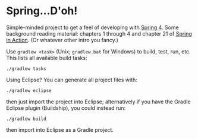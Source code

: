 Spring...D'oh!
==============

Simple-minded project to get a feel of developing with [Spring 4][spring].
Some background reading material: chapters 1 through 4 and chapter 21 of [Spring
in Action][spring-in-action]. (Or whatever other intro you fancy.)

Use `gradlew <task>` (Unix; `gradlew.bat` for Windows) to build, test, run, etc.
This lists all available build tasks:

    ./gradlew tasks

Using Eclipse? You can generate all project files with:

    ./gradlew eclipse

then just import the project into Eclipse; alternatively if you have the Gradle 
Eclipse plugin (Buildship), you could instead run: 

    ./gradlew build
 
then import into Eclipse as a Gradle project.




[spring]: https://spring.io/
    "Spring home"

[spring-in-action]: http://www.manning.com/walls5/
    "Spring in Action, Fourth Edition"
